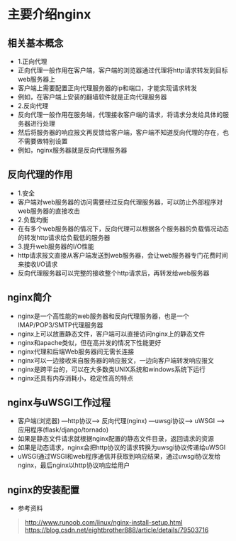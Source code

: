 # 主要介绍nginx


## 相关基本概念
* 1.正向代理
* 正向代理一般作用在客户端，客户端的浏览器通过代理将http请求转发到目标web服务器上
* 客户端上需要配置正向代理服务器的ip和端口，才能实现请求转发
* 例如，在客户端上安装的翻墙软件就是正向代理服务器
* 2.反向代理
* 反向代理一般作用在服务端，代理接收客户端的请求，将请求分发给具体的服务器进行处理
* 然后将服务器的响应报文再反馈给客户端，客户端不知道反向代理的存在，也不需要做特别设置
* 例如，nginx服务器就是反向代理服务器


## 反向代理的作用
* 1.安全
* 客户端对web服务器的访问需要经过反向代理服务器，可以防止外部程序对web服务器的直接攻击
* 2.负载均衡
* 在有多个web服务器的情况下，反向代理可以根据各个服务器的负载情况动态的转发http请求给负载低的服务器
* 3.提升web服务器的I/O性能
* http请求报文直接从客户端发送到web服务器，会让web服务器专门花费时间来接收I/O请求
* 反向代理服务器可以完整的接收整个http请求后，再转发给web服务器


## nginx简介
* nginx是一个高性能的web服务器和反向代理服务器，也是一个IMAP/POP3/SMTP代理服务器
* nginx上可以放置静态文件，客户端可以直接访问nginx上的静态文件
* nginx和apache类似，但在高并发的情况下性能更好
* nginx代理和后端Web服务器间无需长连接
* nginx可以一边接收来自服务器的响应报文，一边向客户端转发响应报文
* nginx是跨平台的，可以在大多数类UNIX系统和windows系统下运行
* nginx还具有内存消耗小，稳定性高的特点


## nginx与uWSGI工作过程
* 客户端(浏览器) —http协议—> 反向代理(nginx) —uwsgi协议—> uWSGI ——> 应用程序(flask/django/tornado)
* 如果是静态文件请求就根据nginx配置的静态文件目录，返回请求的资源
* 如果是动态请求，nginx会把http协议的请求转换为uwsgi协议传递给uWSGI
* uWSGI通过WSGI和web程序通信并获取到响应结果，通过uwsgi协议发给nginx，最后nginx以http协议响应给用户


## nginx的安装配置
* 参考资料
> http://www.runoob.com/linux/nginx-install-setup.html
> https://blog.csdn.net/eightbrother888/article/details/79503716